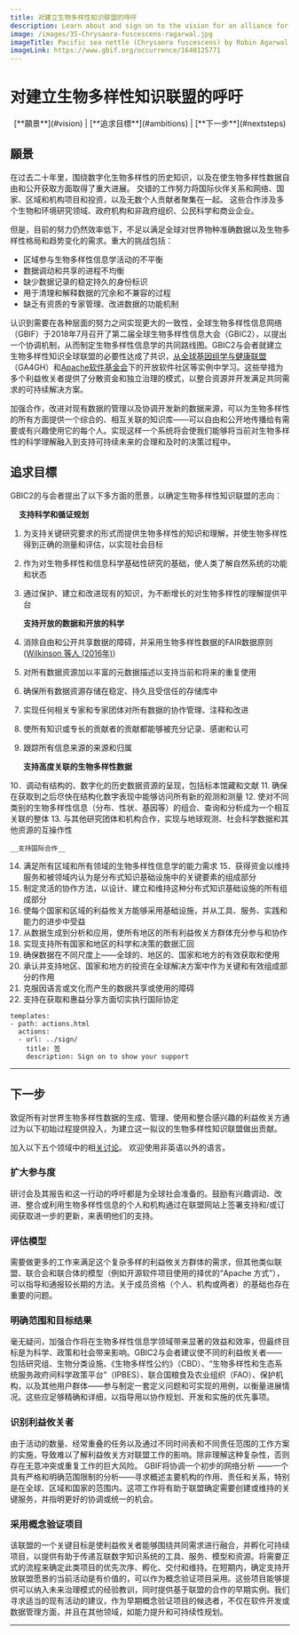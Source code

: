 ```yaml
---
title: 对建立生物多样性知识联盟的呼吁
description: Learn about and sign on to the vision for an alliance for biodiversity knowledge
image: /images/35-Chrysaora-fuscescens-ragarwal.jpg
imageTitle: Pacific sea nettle (Chrysaora fuscescens) by Robin Agarwal via iNaturalist. Photo licensed under CC BY-NC 4.0.
imageLink: https://www.gbif.org/occurrence/1640125771
---
```


# 对建立生物多样性知识联盟的呼吁

<p style="text-align: center;"> [**願景**](#vision) | [**追求目標**](#ambitions) | [**下一步**](#nextsteps) </p>

<a name="vision"></a>
## 願景

在过去二十年里，围绕数字化生物多样性的历史知识，以及在使生物多样性数据自由和公开获取方面取得了重大进展。 交错的工作努力将国际伙伴关系和网络、国家、区域和机构项目和投资，以及无数个人贡献者聚集在一起。 这些合作涉及多个生物和环境研究领域、政府机构和非政府组织、公民科学和商业企业。

但是，目前的努力仍然效率低下，不足以满足全球对世界物种准确数据以及生物多样性格局和趋势变化的需求。重大的挑战包括：

+ 区域参与生物多样性信息学活动的不平衡
+ 数据调动和共享的进程不均衡
+ 缺少数据记录的稳定持久的身份标识
+ 用于清理和解释数据的冗余和不兼容的过程
+ 缺乏有资质的专家管理、改进数据的功能机制

认识到需要在各种层面的努力之间实现更大的一致性，全球生物多样性信息网络（GBIF）于2018年7月召开了第二届全球生物多样性信息大会（GBIC2），以提出一个协调机制，从而制定生物多样性信息学的共同路线图。GBIC2与会者就建立生物多样性知识全球联盟的必要性达成了共识，[从全球基因组学与健康联盟](https://www.ga4gh.org)（GA4GH）和[Apache软件基金会](https://www.apache.org)下的开放软件社区等实例中学习。这些举措为多个利益攸关者提供了分散资金和独立治理的模式，以整合资源并开发满足共同需求的可持续解决方案。

加强合作，改进对现有数据的管理以及协调开发新的数据来源，可以为生物多样性的所有方面提供一个综合的、相互关联的知识库——可以自由和公开地传播给有需要或有兴趣使用它的每个人。实现这样一个系统将会使我们能够将当前对生物多样性的科学理解融入到支持可持续未来的合理和及时的决策过程中。

<a name="ambitions"></a>

## 追求目標

GBIC2的与会者提出了以下多方面的愿景，以确定生物多样性知识联盟的志向：

&nbsp;&nbsp;&nbsp;&nbsp;__支持科学和循证规划__

1. 为支持关键研究要求的形式而提供生物多样性的知识和理解，并使生物多样性得到正确的测量和评估，以实现社会目标
2. 作为对生物多样性和信息科学基础性研究的基础，使人类了解自然系统的功能和状态
3. 通过保护、建立和改进现有的知识，为不断增长的对生物多样性的理解提供平台

    __支持开放的数据和开放的科学__

4. 消除自由和公开共享数据的障碍，并采用生物多样性数据的FAIR数据原则 ([Wilkinson 等人 (2016年)](https://doi.org/10.1038/sdata.2016.18))
5. 对所有数据资源加以丰富的元数据描述以支持当前和将来的重复使用
6. 确保所有数据资源存储在稳定、持久且受信任的存储库中
7. 实现任何相关专家和专家团体对所有数据的协作管理、注释和改进
8. 使所有知识或专长的贡献者的贡献都能够被充分记录、感谢和认可
9. 跟踪所有信息来源的来源和归属

    __支持高度关联的生物多样性数据__

10．调动有结构的、数字化的历史数据资源的呈现，包括标本馆藏和文献
11.  确保在获取到之后尽快在结构化数字表现中能够访问所有新的观测和测量
12. 使对不同类别的生物多样性信息（分布、性状、基因等）的组合、查询和分析成为一个相互关联的整体
13. 与其他研究团体和机构合作，实现与地球观测、社会科学数据和其他资源的互操作性

    __支持国际合作__

14. 满足所有区域和所有领域的生物多样性信息学的能力需求
15．获得资金以维持服务和被领域内认为是分布式知识基础设施中的关键要素的组成部分
16. 制定灵活的协作方法，以设计、建立和维持这种分布式知识基础设施的所有组成部分
17. 使每个国家和区域的利益攸关方能够采用基础设施，并从工具、服务、实践和能力的进步中受益
18. 从数据生成到分析和应用，使所有地区的所有利益攸关方群体充分参与和协作
19. 实现支持所有国家和地区的科学和决策的数据汇回
20. 确保数据在不同尺度上——全球的、地区的、国家和地方的有效获取和使用
21. 承认并支持地区、国家和地方的投资在全球解决方案中作为关键和有效组成部分的作用
22. 克服因语言或文化而产生的数据共享或使用的障碍
23. 支持在获取和惠益分享方面切实执行国际协定



```styledYaml
templates:
- path: actions.html
  actions:
  - url: ../sign/
    title: 签
    description: Sign on to show your support
```
---

<a name="nextsteps"></a>
## 下一步

敦促所有对世界生物多样性数据的生成、管理、使用和整合感兴趣的利益攸关方通过为以下初始过程提供投入，为建立这一拟议的生物多样性知识联盟做出贡献。

加入以下五个领域中的相[关讨论](../discussion)。 欢迎使用非英语以外的语言。

### 扩大参与度
研讨会及其报告和这一行动的呼吁都是为全球社会准备的。鼓励有兴趣调动、改进、整合或利用生物多样性信息的个人和机构通过在联盟网站上签署支持和/或订阅获取进一步的更新，来表明他们的支持。

### 评估模型
需要做更多的工作来满足这个复杂多样的利益攸关方群体的需求，但其他类似联盟、联合会和联合体的模型（例如开源软件项目使用的择优的“Apache 方式”），可以指导和通报较长期的方法。关于成员资格（个人、机构或两者）的基础也存在重要的问题。

### 明确范围和目标结果
毫无疑问，加强合作将在生物多样性信息学领域带来显著的效益和效率，但最终目标是为科学、政策和社会带来影响。GBIC2与会者建议使不同的利益攸关者——包括研究组、生物分类设施、《生物多样性公约》（CBD）、“生物多样性和生态系统服务政府间科学政策平台”（IPBES）、联合国粮食及农业组织（FAO）、保护机构，以及其他用户群体——参与制定一套定义问题和可实现的用例，以衡量进展情况。这些应足够精确和详细，以指导用以协作规划、开发和实施的优先事项。

### 识别利益攸关者
由于活动的数量、经常重叠的任务以及通过不同时间表和不同责任范围的工作方案的实施，导致难以了解利益攸关方对联盟工作的影响。除非理解这种复杂性，否则存在无意冲突或重复工作的巨大风险。 GBIF将协调一个初步的网络分析 ——一个具有严格和明确范围限制的分析——寻求概述主要机构的作用、责任和关系，特别是在全球、区域和国家的范围内。这项工作将有助于联盟确定需要创建或维持的关键服务，并指明更好的协调或统一的机会。

### 采用概念验证项目
该联盟的一个关键目标是使利益攸关者能够围绕共同需求进行融合，并孵化可持续项目，以提供有助于传递互联数字知识系统的工具、服务、模型和资源。将需要正式的流程来确定此类项目的优先次序、孵化、交付和维持。在短期内，确定支持开放联盟愿景的当前活动是有价值的，可以作为概念验证项目采用。这些项目能够提供可以纳入未来治理模式的经验教训，同时提供基于联盟的合作的早期实例。我们寻求适当的现有活动的建议，作为早期概念验证项目的候选者，不仅在软件开发或数据管理方面，并且在其他领域，如能力提升和可持续性规划。

---

